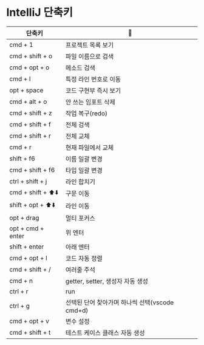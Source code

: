 # IntelliJ 단축키

| 단축키             | 📝                                             |
| ------------------ | ---------------------------------------------- |
| cmd + 1            | 프로젝트 목록 보기                             |
| cmd + shift + o    | 파일 이름으로 검색                             |
| cmd + opt + o      | 메소드 검색                                    |
| cmd + l            | 특정 라인 번호로 이동                          |
| opt + space        | 코드 구현부 즉시 보기                          |
| cmd + alt + o      | 안 쓰는 임포트 삭제                            |
| cmd + shift + z    | 작업 복구(redo)                                |
| cmd + shift + f    | 전체 검색                                      |
| cmd + shift + r    | 전체 교체                                      |
| cmd + r            | 현재 파일에서 교체                             |
| shift + f6         | 이름 일괄 변경                                 |
| cmd + shift + f6   | 타입 일괄 변경                                 |
| ctrl + shift + j   | 라인 합치기                                    |
| cmd + shift + ⬆️⬇️ | 구문 이동                                      |
| shift + opt + ⬆️⬇️ | 라인 이동                                      |
| opt + drag         | 멀티 포커스                                    |
| opt + cmd + enter  | 위 엔터                                        |
| shift + enter      | 아래 엔터                                      |
| cmd + opt + l      | 코드 자동 정렬                                 |
| cmd + shift + /    | 여러줄 주석                                    |
| cmd + n            | getter, setter, 생성자 자동 생성               |
| ctrl + r           | run                                            |
| ctrl + g           | 선택된 단어 찾아가며 하나씩 선택(vscode cmd+d) |
| cmd + opt + v      | 변수 설정                                      |
| cmd + shift + t    | 테스트 케이스 클래스 자동 생성                 |
